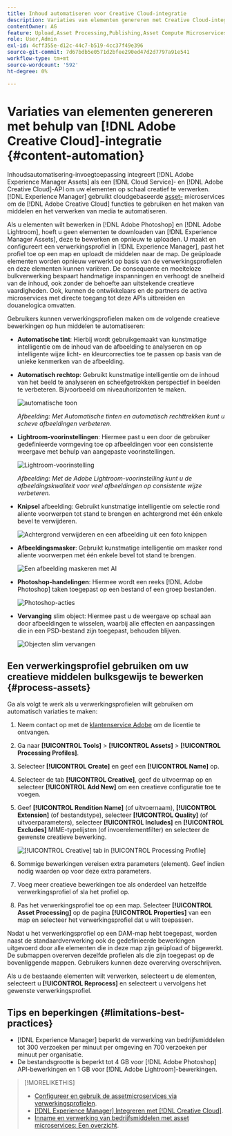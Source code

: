 ```yaml
---
title: Inhoud automatiseren voor Creative Cloud-integratie
description: Variaties van elementen genereren met Creative Cloud-integratie
contentOwner: AG
feature: Upload,Asset Processing,Publishing,Asset Compute Microservices,Workflow
role: User,Admin
exl-id: 4cff355e-d12c-44c7-b519-4cc37f49e396
source-git-commit: 7d67bdb5e0571d2bfee290ed47d2d7797a91e541
workflow-type: tm+mt
source-wordcount: '592'
ht-degree: 0%

---
```


# Variaties van elementen genereren met behulp van [!DNL Adobe Creative Cloud]-integratie {#content-automation}

Inhoudsautomatisering-invoegtoepassing integreert [!DNL Adobe Experience Manager Assets] als een [!DNL Cloud Service]- en [!DNL Adobe Creative Cloud]-API om uw elementen op schaal creatief te verwerken. [!DNL Experience Manager] gebruikt cloudgebaseerde  [asset-](/help/assets/asset-microservices-overview.md) microservices om de  [!DNL Adobe Creative Cloud] functies te gebruiken en het maken van middelen en het verwerken van media te automatiseren.

Als u elementen wilt bewerken in [!DNL Adobe Photoshop] en [!DNL Adobe Lightroom], hoeft u geen elementen te downloaden van [!DNL Experience Manager Assets], deze te bewerken en opnieuw te uploaden. U maakt en configureert een verwerkingsprofiel in [!DNL Experience Manager], past het profiel toe op een map en uploadt de middelen naar de map. De geüploade elementen worden opnieuw verwerkt op basis van de verwerkingsprofielen en deze elementen kunnen variëren. De consequente en moeiteloze bulkverwerking bespaart handmatige inspanningen en verhoogt de snelheid van de inhoud, ook zonder de behoefte aan uitstekende creatieve vaardigheden. Ook, kunnen de ontwikkelaars en de partners de activa microservices met directe toegang tot deze APIs uitbreiden en douanelogica omvatten.

Gebruikers kunnen verwerkingsprofielen maken om de volgende creatieve bewerkingen op hun middelen te automatiseren:

* **Automatische tint**: Hierbij wordt gebruikgemaakt van kunstmatige intelligentie om de inhoud van de afbeelding te analyseren en op intelligente wijze licht- en kleurcorrecties toe te passen op basis van de unieke kenmerken van de afbeelding.

* **Automatisch rechtop**: Gebruikt kunstmatige intelligentie om de inhoud van het beeld te analyseren en scheefgetrokken perspectief in beelden te verbeteren. Bijvoorbeeld om niveauhorizonten te maken.

   ![automatische toon](/help/assets/assets/content-automation-autotone.png)

   *Afbeelding: Met Automatische tinten en automatisch rechttrekken kunt u scheve afbeeldingen verbeteren.*

* **Lightroom-voorinstellingen**: Hiermee past u een door de gebruiker gedefinieerde vormgeving toe op afbeeldingen voor een consistente weergave met behulp van aangepaste voorinstellingen.

   ![Lightroom-voorinstelling](/help/assets/assets/content-automation-lrpresets.png)

   *Afbeelding: Met de Adobe Lightroom-voorinstelling kunt u de afbeeldingskwaliteit voor veel afbeeldingen op consistente wijze verbeteren.*

* **Knipsel** afbeelding: Gebruikt kunstmatige intelligentie om selectie rond aliente voorwerpen tot stand te brengen en achtergrond met één enkele bevel te verwijderen.

   ![Achtergrond verwijderen en een afbeelding uit een foto knippen](/help/assets/assets/content-automation-backgroundremove.png)

* **Afbeeldingsmasker**: Gebruikt kunstmatige intelligentie om masker rond aliente voorwerpen met één enkele bevel tot stand te brengen.

   ![Een afbeelding maskeren met AI](/help/assets/assets/content-automation-mask.png)

* **Photoshop-handelingen**: Hiermee wordt een reeks  [!DNL Adobe Photoshop] taken toegepast op een bestand of een groep bestanden.

   ![Photoshop-acties](/help/assets/assets/content-automation-psactions.png)

* **Vervanging** slim object: Hiermee past u de weergave op schaal aan door afbeeldingen te wisselen, waarbij alle effecten en aanpassingen die in een PSD-bestand zijn toegepast, behouden blijven.

   ![Objecten slim vervangen](/help/assets/assets/content-automation-objectreplace.png)

## Een verwerkingsprofiel gebruiken om uw creatieve middelen bulksgewijs te bewerken {#process-assets}

Ga als volgt te werk als u verwerkingsprofielen wilt gebruiken om automatisch variaties te maken:

1. Neem contact op met de [klantenservice Adobe](https://experienceleague.adobe.com/#support) om de licentie te ontvangen.

1. Ga naar **[!UICONTROL Tools]** > **[!UICONTROL Assets]** > **[!UICONTROL Processing Profiles]**.

1. Selecteer **[!UICONTROL Create]** en geef een **[!UICONTROL Name]** op.

1. Selecteer de tab **[!UICONTROL Creative]**, geef de uitvoermap op en selecteer **[!UICONTROL Add New]** om een creatieve configuratie toe te voegen.

1. Geef **[!UICONTROL Rendition Name]** (of uitvoernaam), **[!UICONTROL Extension]** (of bestandstype), selecteer **[!UICONTROL Quality]** (of uitvoerparameters), selecteer **[!UICONTROL Includes]** en **[!UICONTROL Excludes]** MIME-typelijsten (of invoerelementfilter) en selecteer de gewenste creatieve bewerking.

   ![[!UICONTROL Creative] tab in  [!UICONTROL Processing Profile]](assets/creative-processing-profile.png)

1. Sommige bewerkingen vereisen extra parameters (element). Geef indien nodig waarden op voor deze extra parameters.

1. Voeg meer creatieve bewerkingen toe als onderdeel van hetzelfde verwerkingsprofiel of sla het profiel op.

1. Pas het verwerkingsprofiel toe op een map. Selecteer **[!UICONTROL Asset Processing]** op de pagina **[!UICONTROL Properties]** van een map en selecteer het verwerkingsprofiel dat u wilt toepassen.

Nadat u het verwerkingsprofiel op een DAM-map hebt toegepast, worden naast de standaardverwerking ook de gedefinieerde bewerkingen uitgevoerd door alle elementen die in deze map zijn geüpload of bijgewerkt. De submappen overerven dezelfde profielen als die zijn toegepast op de bovenliggende mappen. Gebruikers kunnen deze overerving overschrijven.

Als u de bestaande elementen wilt verwerken, selecteert u de elementen, selecteert u **[!UICONTROL Reprocess]** en selecteert u vervolgens het gewenste verwerkingsprofiel.

## Tips en beperkingen {#limitations-best-practices}

* [!DNL Experience Manager] beperkt de verwerking van bedrijfsmiddelen tot 300 verzoeken per minuut per omgeving en 700 verzoeken per minuut per organisatie.
* De bestandsgrootte is beperkt tot 4 GB voor [!DNL Adobe Photoshop] API-bewerkingen en 1 GB voor [!DNL Adobe Lightroom]-bewerkingen.

>[!MORELIKETHIS]
>
>* [Configureer en gebruik de assetmicroservices via verwerkingsprofielen](/help/assets/asset-microservices-configure-and-use.md).
>* [ [!DNL Experience Manager] Integreren met [!DNL Creative Cloud]](/help/assets/aem-cc-integration-best-practices.md).
>* [Inname en verwerking van bedrijfsmiddelen met asset microservices: Een overzicht](/help/assets/asset-microservices-overview.md).

